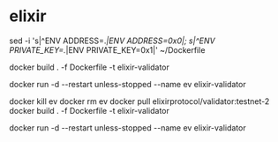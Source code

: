 # elixir
sed -i 's|^ENV ADDRESS=.*|ENV ADDRESS=0x0|; s|^ENV PRIVATE_KEY=.*|ENV PRIVATE_KEY=0x1|' ~/Dockerfile

docker build . -f Dockerfile -t elixir-validator

docker run -d --restart unless-stopped --name ev elixir-validator




docker kill ev
docker rm ev
docker pull elixirprotocol/validator:testnet-2
docker build . -f Dockerfile -t elixir-validator


docker run -d --restart unless-stopped --name ev elixir-validator

